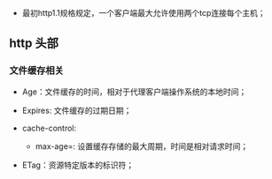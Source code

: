 * 最初http1.1规格规定，一个客户端最大允许使用两个tcp连接每个主机；


## http 头部

### 文件缓存相关

* Age：文件缓存的时间，相对于代理客户端操作系统的本地时间；

* Expires: 文件缓存的过期日期；

* cache-control:  
  - max-age=<seconds>: 设置缓存存储的最大周期，时间是相对请求时间； 

* ETag：资源特定版本的标识符；